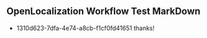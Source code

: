 ## OpenLocalization Workflow Test MarkDown
* 1310d623-7dfa-4e74-a8cb-f1cf0fd41651 thanks!

<!--HONumber=Jul16_HO3-->


